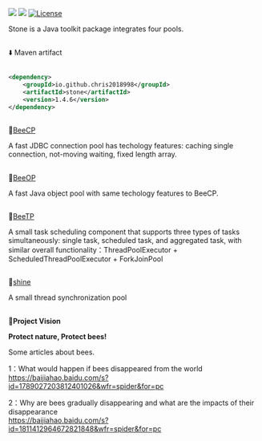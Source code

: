 ![](https://img.shields.io/badge/Java-8+-green.svg)
![](https://img.shields.io/maven-central/v/io.github.chris2018998/stone?logo=apache-maven)
[![License](https://img.shields.io/github/license/Chris2018998/stone?color=4D7A97&logo=apache)](https://github.com/Chris2018998/stone/blob/main/LICENSE)

Stone is a Java toolkit package integrates four pools.

## 
:arrow_down: Maven artifact
```xml

<dependency>
    <groupId>io.github.chris2018998</groupId>
    <artifactId>stone</artifactId>
    <version>1.4.6</version>
</dependency>
```
## 
🌸[BeeCP](doc/Introduction/beecp_readme_eng.md)

A fast JDBC connection pool has techology features: caching single connection, not-moving waiting, fixed length array.

## 
🌷[BeeOP](doc/Introduction/beeop_readme_eng.md)

A fast Java object pool with same techology features to BeeCP.
## 
🌹[BeeTP](doc/Introduction/beetp_readme_eng.md)

A small task scheduling component that supports three types of tasks simultaneously: single task, scheduled task, and aggregated task, with similar overall functionality：ThreadPoolExecutor +
ScheduledThreadPoolExecutor + ForkJoinPool

## 
🌻[shine](doc/Introduction/shine_readme_eng.md)

A small thread synchronization pool


##
🌲**Project Vision** 

**Protect nature, Protect bees!**

Some articles about bees.

1：What would happen if bees disappeared from the world</br>
https://baijiahao.baidu.com/s?id=1789027203812401026&wfr=spider&for=pc

2：Why are bees gradually disappearing and what are the impacts of their disappearance</br>
https://baijiahao.baidu.com/s?id=1811412964672821848&wfr=spider&for=pc


